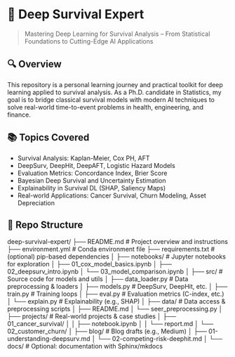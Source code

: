 # 🧠 Deep Survival Expert
> Mastering Deep Learning for Survival Analysis – From Statistical Foundations to Cutting-Edge AI Applications

## 🔍 Overview
This repository is a personal learning journey and practical toolkit for deep learning applied to survival analysis. As a Ph.D. candidate in Statistics, my goal is to bridge classical survival models with modern AI techniques to solve real-world time-to-event problems in health, engineering, and finance.

## 📚 Topics Covered
- Survival Analysis: Kaplan-Meier, Cox PH, AFT
- DeepSurv, DeepHit, DeepAFT, Logistic Hazard Models
- Evaluation Metrics: Concordance Index, Brier Score
- Bayesian Deep Survival and Uncertainty Estimation
- Explainability in Survival DL (SHAP, Saliency Maps)
- Real-world Applications: Cancer Survival, Churn Modeling, Asset Depreciation

## 📂 Repo Structure

deep-survival-expert/
├── README.md             # Project overview and instructions
├── environment.yml       # Conda environment file
├── requirements.txt      # (optional) pip-based dependencies
│
├── notebooks/            # Jupyter notebooks for exploration
│   ├── 01_cox_model_basics.ipynb
│   ├── 02_deepsurv_intro.ipynb
│   └── 03_model_comparison.ipynb
│
├── src/                  # Source code for models and utils
│   ├── data_loader.py    # Data preprocessing & loaders
│   ├── models.py         # DeepSurv, DeepHit, etc.
│   ├── train.py          # Training loops
│   ├── eval.py           # Evaluation metrics (C-index, etc.)
│   └── explain.py        # Explainability (e.g., SHAP)
│
├── data/                 # Data access & preprocessing scripts
│   ├── README.md
│   └── seer_preprocessing.py
│
├── projects/             # Real-world projects & case studies
│   ├── 01_cancer_survival/
│   │   ├── notebook.ipynb
│   │   └── report.md
│   └── 02_customer_churn/
│
├── blog/                 # Blog drafts (e.g., Medium)
│   ├── 01-understanding-deepsurv.md
│   └── 02-competing-risk-deephit.md
│
└── docs/                 # Optional: documentation with Sphinx/mkdocs
